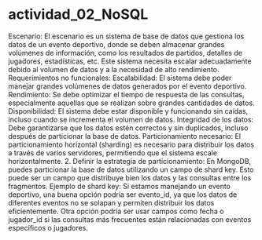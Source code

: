 # actividad_02_NoSQL

Escenario: El escenario es un sistema de base de datos que gestiona los datos de un evento deportivo, donde se deben almacenar grandes volúmenes de información, como los resultados de partidos, detalles de jugadores, estadísticas, etc. Este sistema necesita escalar adecuadamente debido al volumen de datos y a la necesidad de alto rendimiento.
Requerimientos no funcionales:
Escalabilidad: El sistema debe poder manejar grandes volúmenes de datos generados por el evento deportivo.
Rendimiento: Se debe optimizar el tiempo de respuesta de las consultas, especialmente aquellas que se realizan sobre grandes cantidades de datos.
Disponibilidad: El sistema debe estar disponible y funcionando sin caídas, incluso cuando se incrementa el volumen de datos.
Integridad de los datos: Debe garantizarse que los datos estén correctos y sin duplicados, incluso después de particionar la base de datos.
Particionamiento necesario: El particionamiento horizontal (sharding) es necesario para distribuir los datos a través de varios servidores, permitiendo que el sistema escale horizontalmente.
2. Definir la estrategia de particionamiento:
En MongoDB, puedes particionar la base de datos utilizando un campo de shard key. Esto puede ser un campo que distribuye bien los datos y las consultas entre los fragmentos.
Ejemplo de shard key: Si estamos manejando un evento deportivo, una buena opción podría ser evento_id, ya que los datos de diferentes eventos no se solapan y permiten distribuir los datos eficientemente.
Otra opción podría ser usar campos como fecha o jugador_id si las consultas más frecuentes están relacionadas con eventos específicos o jugadores.
